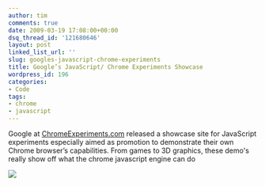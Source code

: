 ```yaml
---
author: tim
comments: true
date: 2009-03-19 17:08:00+00:00
dsq_thread_id: '121680646'
layout: post
linked_list_url: ''
slug: googles-javascript-chrome-experiments
title: Google’s JavaScript/ Chrome Experiments Showcase
wordpress_id: 196
categories:
- Code
tags:
- chrome
- javascript
---
```


Google at [ChromeExperiments.com](http://www.chromeexperiments.com/) released
a showcase site for JavaScript experiments especially aimed as promotion to
demonstrate their own Chrome browser’s capabilities.  From games to 3D
graphics, these demo's really show off what the chrome javascript engine can
do  
  

![](http://1.bp.blogspot.com/_Ng3QbVQfLZ8/ScJ8EmTWaKI/AAAAAAAAbGE/_Oq790Qhn5Q/s1600-h/chrome.JPG)